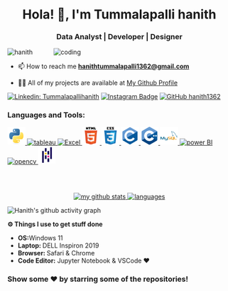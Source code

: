 <!-- ![MasterHead](https://chkskills.com/wp-content/uploads/2020/04/PNC-Animated-Banners.gif) -->
<h1 align="center">Hola! 👋, I'm Tummalapalli hanith</a></h1>
<h3 align="center">Data Analyst | Developer | Designer</h3>

<p>
<img align="right" alt="coding" width="400" src="https://media3.giphy.com/media/3oKIPEqDGUULpEU0aQ/giphy.gif" width="30">
</p>
<p align="left"> <img src="https://komarev.com/ghpvc/?username=hanith1362&label=Profile%20views&color=0e75b6&style=flat" alt="hanith" /> </p>


- 📫 How to reach me **hanithtummalapalli1362@gmail.com**

- 👨‍💻 All of my projects are available at <a href="https://github.com/hanith1362/">My Github Profile</a>



[![Linkedin: Tummalapallihanith](https://img.shields.io/badge/-tummalapallihanith-blue?style=flat-square&logo=Linkedin&logoColor=white&link=https://linkedin.com/in/syedhassanulhaq)](https://www.linkedin.com/in/hanithtummalapalli/)
[![Instagram Badge](https://img.shields.io/badge/-Instagram-e4405f?style=flat-square&logo=Instagram&logoColor=white)](https://instagram.com/hanith_chowdary_/) 
[![GitHub hanith1362](https://img.shields.io/github/followers/hanith1362?label=follow&style=social)](https://github.com/hanith1362)



<h3 align="left">Languages and Tools:</h3>
<p align="left"> 
<a href="https://www.python.org" target="_blank" rel="noreferrer">
  <img src="https://raw.githubusercontent.com/devicons/devicon/master/icons/python/python-original.svg" alt="python" width="40" height="40"/>
</a>
<a href="https://www.tableau.com/" target="_blank" rel="noreferrer"> 
  <img src="https://img.icons8.com/color/344/tableau-software.png" alt="tableau" width="40" height="40"/>
</a> 
<a href="https://www.office.com" target="_blank" rel="noreferrer"> 
  <img src="https://img.icons8.com/color/344/microsoft-excel-2019--v1.png" alt="Excel" width="40" height="40"/> 
</a>
<a href="https://www.w3.org/html/" target="_blank" rel="noreferrer"> 
  <img src="https://raw.githubusercontent.com/devicons/devicon/master/icons/html5/html5-original-wordmark.svg" alt="html5" width="40" height="40"/> 
</a> 
<a href="https://www.w3schools.com/css/" target="_blank" rel="noreferrer"> 
  <img src="https://raw.githubusercontent.com/devicons/devicon/master/icons/css3/css3-original-wordmark.svg" alt="css3" width="40" height="40"/> 
</a> 

<a href="https://www.cprogramming.com/" target="_blank" rel="noreferrer"> 
  <img src="https://raw.githubusercontent.com/devicons/devicon/master/icons/c/c-original.svg" alt="c" width="40" height="40"/> 
</a> 
<a href="https://www.w3schools.com/cpp/" target="_blank" rel="noreferrer"> 
  <img src="https://raw.githubusercontent.com/devicons/devicon/master/icons/cplusplus/cplusplus-original.svg" alt="cplusplus" width="40" height="40"/> 
</a> 
<a href="https://www.mysql.com/" target="_blank" rel="noreferrer"> 
  <img src="https://raw.githubusercontent.com/devicons/devicon/master/icons/mysql/mysql-original-wordmark.svg" alt="mysql" width="40" height="40"/> 
</a> 
<a href="[https://www.mysql.com/](https://powerbi.microsoft.com/en-in/)" target="_blank" rel="noreferrer"> 
  <img src="https://res.cloudinary.com/hevo/image/upload/f_auto,q_auto/v1685882496/hevo-learn-1/microsoft-power-bi-logo_151265f430f.png?_i=AA" alt="power BI" width="40" height="40"/> 
</a> 

<a href="https://opencv.org/" target="_blank" rel="noreferrer"> 
  <img src="https://www.vectorlogo.zone/logos/opencv/opencv-icon.svg" alt="opencv" width="40" height="40"/> 
</a> 
<a href="https://pandas.pydata.org/" target="_blank" rel="noreferrer"> 
  <img src="https://raw.githubusercontent.com/devicons/devicon/2ae2a900d2f041da66e950e4d48052658d850630/icons/pandas/pandas-original.svg" alt="pandas" width="40" height="40"/> 
</a> 
</p>

<br>
<br>

<a align="center" href="">
<p align="center">
<img src="https://github-readme-stats.vercel.app/api?username=hanith1362&show_icons=true&theme=tokyonight&count_private=true" alt="my github stats" width="420"/>&nbsp;<img src="https://github-readme-stats.vercel.app/api/top-langs/?username=hanith1362&langs_count=4&layout=compact&theme=tokyonight&count_private=true&hide=Jupyter%20Notebook,HTML" alt="languages" height="165">
</p>
</a>

![Hanith's github activity graph](https://activity-graph.herokuapp.com/graph?username=hanith1362&bg_color=000000&color=4cd8f0&line=2fc8ee&point=ffffff&area=true&hide_border=true)

<b>⚙️ Things I use to get stuff done</b></summary>
  	<ul>
  	    <li><b>OS:</b>Windows 11</li>
	      <li><b>Laptop: </b> DELL Inspiron 2019</li>
  	    <li><b>Browser: </b> Safari & Chrome</li>
	      <li><b>Code Editor:</b> Jupyter Notebook & VSCode ❤</li>
	</ul>	

<div align="centre">

### Show some ❤️ by starring some of the repositories!

</div>

